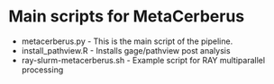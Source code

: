 # Main scripts for MetaCerberus 

- metacerberus.py - This is the main script of the pipeline.
- install_pathview.R - Installs gage/pathview post analysis
- ray-slurm-metacerberus.sh - Example script for RAY multiparallel processing
